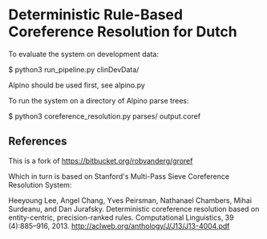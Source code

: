 Deterministic Rule-Based Coreference Resolution for Dutch
=========================================================

To evaluate the system on development data:

$ python3 run_pipeline.py clinDevData/

Alpino should be used first, see alpino.py


To run the system on a directory of Alpino parse trees:

$ python3 coreference_resolution.py parses/ output.coref


References
----------
This is a fork of https://bitbucket.org/robvanderg/groref

Which in turn is based on Stanford's Multi-Pass Sieve Coreference Resolution System:

Heeyoung Lee, Angel Chang, Yves Peirsman, Nathanael Chambers, Mihai
Surdeanu, and Dan Jurafsky. Deterministic coreference resolution based
on entity-centric, precision-ranked rules. Computational Linguistics, 39
(4):885–916, 2013. http://aclweb.org/anthology/J/J13/J13-4004.pdf
